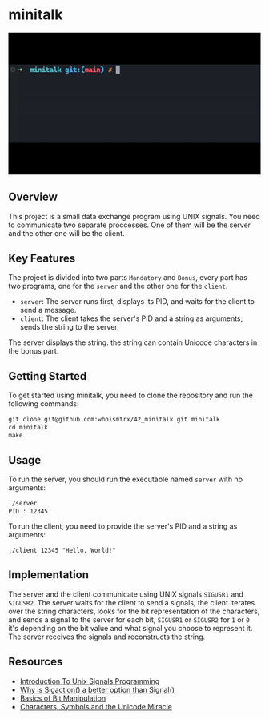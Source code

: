 # minitalk

![](https://github.com/whoismtrx/42_minitalk/blob/main/minitalk.gif)

## Overview

This project is a small data exchange program using UNIX signals. You need to communicate two separate proccesses. One of them will be the server and the other one will be the client.

## Key Features

The project is divided into two parts `Mandatory` and `Bonus`, every part has two programs, one for the `server` and the other one for the `client`.
- `server`: The server runs first, displays its PID, and waits for the client to send a message.
- `client`: The client takes the server's PID and a string as arguments, sends the string to the server.

The server displays the string. the string can contain Unicode characters in the bonus part.

## Getting Started

To get started using minitalk, you need to clone the repository and run the following commands:

```
git clone git@github.com:whoismtrx/42_minitalk.git minitalk
cd minitalk
make
```

## Usage

To run the server, you should run the executable named `server` with no arguments:

```
./server
PID : 12345
```

To run the client, you need to provide the server's PID and a string as arguments:

```
./client 12345 "Hello, World!"
```

## Implementation

The server and the client communicate using UNIX signals `SIGUSR1` and `SIGUSR2`. The server waits for the client to send a signals, the client iterates over the string characters, looks for the bit representation of the characters, and sends a signal to the server for each bit, `SIGUSR1` or `SIGUSR2` for `1` or `0` it's depending on the bit value and what signal you choose to represent it. The server receives the signals and reconstructs the string.

## Resources

- [Introduction To Unix Signals Programming](https://www.cs.kent.edu/~ruttan/sysprog/lectures/signals.html)
- [Why is Sigaction() a better option than Signal()](https://www.emblogic.com/blog/02/why-is-sigaction-a-better-option-than-signal/)
- [Basics of Bit Manipulation](https://www.hackerearth.com/practice/basic-programming/bit-manipulation/basics-of-bit-manipulation/tutorial/)
- [Characters, Symbols and the Unicode Miracle](https://www.youtube.com/watch?v=MijmeoH9LT4)